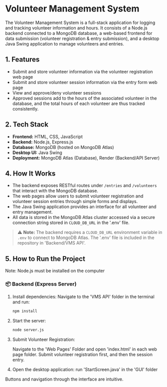 # Volunteer Management System

The Volunteer Management System is a full-stack application for logging and tracking volunteer information and hours. It consists of a Node.js backend connected to a MongoDB database, a web-based frontend for data submission (volunteer registration & entry submission), and a desktop Java Swing application to manage volunteers and entries.

## 1. Features

- Submit and store volunteer information via the volunteer registration web page
- Submit and store volunteer session information via the entry form web page
- View and approve/deny volunteer sessions
- Approved sessions add to the hours of the associated volunteer in the database, and the total hours of each volunteer are thus tracked consistently.

## 2. Tech Stack

- **Frontend:** HTML, CSS, JavaScript
- **Backend:** Node.js, Express.js
- **Database:** MongoDB (hosted on MongoDB Atlas)
- **Desktop UI:** Java Swing
- **Deployment:** MongoDB Atlas (Database), Render (Backend/API Server)

## 4. How It Works

- The backend exposes RESTful routes under `/entries` and `/volunteers` that interact with the MongoDB database.
- The web pages allow users to submit volunteer registration and volunteer session entries through simple forms and displays.
- The Java Swing application provides an interface for all volunteer and entry management.
- All data is stored in the MongoDB Atlas cluster accessed via a secure connection string stored in `CLOUD_DB_URL` in the '.env' file.

> ⚠️ **Note:** The backend requires a `CLOUD_DB_URL` environment variable in `.env` to connect to MongoDB Atlas. The '.env' file is included in the repository in 'Backend/VMS API'.

## 5. How to Run the Project

Note: Node.js must be installed on the computer

### 📦 Backend (Express Server)

1. Install dependencies:
   Navigate to the 'VMS API' folder in the terminal and run:
   ```bash
   npm install
   ```
2. Start the server:
   ```bash
   node server.js
   ```
3. Submit Volunteer Registration:

   Navigate to the 'Web Pages' Folder and open 'index.html' in each web page folder. Submit volunteer registration first, and then the session entry.

4. Open the desktop application:
   run 'StartScreen.java' in the 'GUI' folder

Buttons and navigation through the interface are intuitive.
